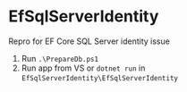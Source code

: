 # EfSqlServerIdentity
Repro for EF Core SQL Server identity issue

1. Run `.\PrepareDb.ps1`
2. Run app from VS or `dotnet run` in `EfSqlServerIdentity\EfSqlServerIdentity`
